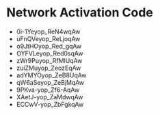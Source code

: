 # Network Activation Code
* 0i-1Yeyop_ReN4wqAw
* uFnQVeyop_ReLjoqAw
* o9JtHOyop_Red_gqAw
* OYFVLeyop_Red0sqAw
* zWr9Puyop_RfMIUqAw
* zuiZMuyop_ZeozEqAw
* adYMYOyop_ZeB8UqAw
* qW6aSeyop_ZeBjMqAw
* 9PKva-yop_Zf6-AqAw
* XAetJ-yop_ZaMdwqAw
* ECCwV-yop_ZbFgkqAw